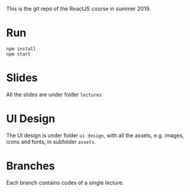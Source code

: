This is the git repo of the ReactJS course in summer 2019.

# Run

```
npm install
npm start
```

# Slides

All the slides are under folder ```lectures```

# UI Design

The UI design is under folder ```ui design```, with all the assets, e.g. images, icons and fonts, in subfolder ```assets```.

# Branches

Each branch contains codes of a single lecture.
